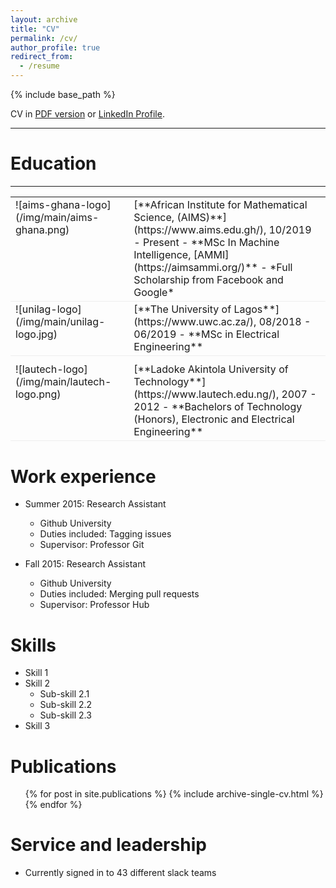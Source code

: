 ```yaml
---
layout: archive
title: "CV"
permalink: /cv/
author_profile: true
redirect_from:
  - /resume
---
```


{% include base_path %}

CV in [PDF version](/archive/SewadeOgunCV.pdf)  or [LinkedIn Profile](https://www.linkedin.com/in/sewade-ogun/).


---

# Education
---
<table style="width:100%">
<col width="9%">
<col width="20">
<col >

<tr style="border-bottom:1pt solid #eee">
<td markdown="1">
![aims-ghana-logo](/img/main/aims-ghana.png)
</td>
<td></td>
<td markdown="1">
[**African Institute for Mathematical Science, (AIMS)**](https://www.aims.edu.gh/), 10/2019 - Present 
- **MSc In Machine Intelligence, [AMMI](https://aimsammi.org/)**
- *Full Scholarship from Facebook and Google*
</td> 
</tr>

<tr style="border-bottom:1pt solid #eee">
<td markdown="1">
![unilag-logo](/img/main/unilag-logo.jpg)
</td>
<td></td>
<td markdown="1">
[**The University of Lagos**](https://www.uwc.ac.za/), 08/2018 - 06/2019 
- **MSc in Electrical Engineering**
</td> 
</tr>

<tr height="10"/>
<tr style="border-bottom:1pt solid #eee">
<td markdown="1">
![lautech-logo](/img/main/lautech-logo.png)
</td>
<td></td>
<td markdown="1">
[**Ladoke Akintola University of Technology**](https://www.lautech.edu.ng/), 2007 - 2012
- **Bachelors of Technology (Honors), Electronic and Electrical Engineering**
</td> 
</tr>

</table>

<style type="text/css">
td {
    border: 0.5px;
    vertical-align: top;
    text-align: left;
}

.container {
  width: 100%;
  height: 100%;
}

.leftpane1 {
    width: 24%;
    height: 100%;
    float: left;
    border-collapse: collapse;
}

.leftpane2 {
    width: 8%;
    height: 100%;
    margin: 8px;
  	float: left;
    border-collapse: collapse;
}

.leftpane3 {
    width: 86%;
    height: 100%;
  	float: left;
    border-collapse: collapse;
}

.leftpane4 {
    width: 15%;
    height: 100%;
    margin: 8px;
  	float: left;
    border-collapse: collapse;
}

.leftpane5 {
    width: 80%;
    height: 100%;
  	float: left;
    border-collapse: collapse;
}

.rightpane {
  width: 33%;
  height: 100%;
  float: right;
  background-color: yellow;
  border-collapse: collapse;
}
</style>

Work experience
======
* Summer 2015: Research Assistant
  * Github University
  * Duties included: Tagging issues
  * Supervisor: Professor Git

* Fall 2015: Research Assistant
  * Github University
  * Duties included: Merging pull requests
  * Supervisor: Professor Hub
  
Skills
======
* Skill 1
* Skill 2
  * Sub-skill 2.1
  * Sub-skill 2.2
  * Sub-skill 2.3
* Skill 3

Publications
======
  <ul>{% for post in site.publications %}
    {% include archive-single-cv.html %}
  {% endfor %}</ul>
  
  
Service and leadership
======
* Currently signed in to 43 different slack teams
